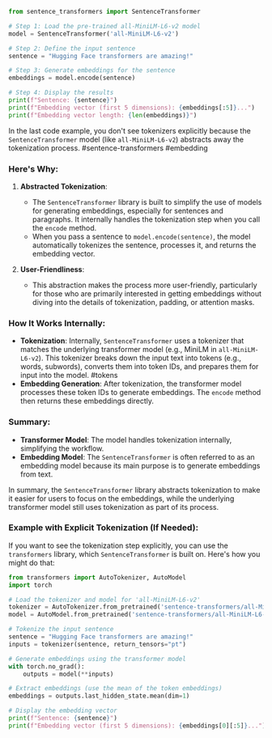 ```python
from sentence_transformers import SentenceTransformer

# Step 1: Load the pre-trained all-MiniLM-L6-v2 model
model = SentenceTransformer('all-MiniLM-L6-v2')

# Step 2: Define the input sentence
sentence = "Hugging Face transformers are amazing!"

# Step 3: Generate embeddings for the sentence
embeddings = model.encode(sentence)

# Step 4: Display the results
print(f"Sentence: {sentence}")
print(f"Embedding vector (first 5 dimensions): {embeddings[:5]}...")
print(f"Embedding vector length: {len(embeddings)}")

```

In the last code example, you don't see tokenizers explicitly because the `SentenceTransformer` model (like `all-MiniLM-L6-v2`) abstracts away the tokenization process. #sentence-transformers #embedding 

### Here's Why:

1. **Abstracted Tokenization**:
    
    - The `SentenceTransformer` library is built to simplify the use of models for generating embeddings, especially for sentences and paragraphs. It internally handles the tokenization step when you call the `encode` method.
    - When you pass a sentence to `model.encode(sentence)`, the model automatically tokenizes the sentence, processes it, and returns the embedding vector.
2. **User-Friendliness**:
    
    - This abstraction makes the process more user-friendly, particularly for those who are primarily interested in getting embeddings without diving into the details of tokenization, padding, or attention masks.

### How It Works Internally:

- **Tokenization**: Internally, `SentenceTransformer` uses a tokenizer that matches the underlying transformer model (e.g., MiniLM in `all-MiniLM-L6-v2`). This tokenizer breaks down the input text into tokens (e.g., words, subwords), converts them into token IDs, and prepares them for input into the model. #tokens 
- **Embedding Generation**: After tokenization, the transformer model processes these token IDs to generate embeddings. The `encode` method then returns these embeddings directly.

### Summary:

- **Transformer Model**: The model handles tokenization internally, simplifying the workflow.
- **Embedding Model**: The `SentenceTransformer` is often referred to as an embedding model because its main purpose is to generate embeddings from text.

In summary, the `SentenceTransformer` library abstracts tokenization to make it easier for users to focus on the embeddings, while the underlying transformer model still uses tokenization as part of its process.


### Example with Explicit Tokenization (If Needed):

If you want to see the tokenization step explicitly, you can use the `transformers` library, which `SentenceTransformer` is built on. Here's how you might do that:

```python
from transformers import AutoTokenizer, AutoModel
import torch

# Load the tokenizer and model for 'all-MiniLM-L6-v2'
tokenizer = AutoTokenizer.from_pretrained('sentence-transformers/all-MiniLM-L6-v2')
model = AutoModel.from_pretrained('sentence-transformers/all-MiniLM-L6-v2')

# Tokenize the input sentence
sentence = "Hugging Face transformers are amazing!"
inputs = tokenizer(sentence, return_tensors="pt")

# Generate embeddings using the transformer model
with torch.no_grad():
    outputs = model(**inputs)

# Extract embeddings (use the mean of the token embeddings)
embeddings = outputs.last_hidden_state.mean(dim=1)

# Display the embedding vector
print(f"Sentence: {sentence}")
print(f"Embedding vector (first 5 dimensions): {embeddings[0][:5]}...")

```